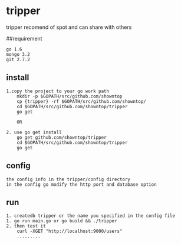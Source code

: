 # tripper
tripper recomend of spot and can share with others

##requirement

```
go 1.6
mongo 3.2
git 2.7.2
```

## install

```
1.copy the project to your go work path
    mkdir -p $GOPATH/src/github.com/showntop
    cp {tripper} -rf $GOPATH/src/github.com/showntop/
    cd $GOPATH/src/github.com/showntop/tripper
    go get

    OR

2. use go get install
    go get github.com/showntop/tripper
    cd $GOPATH/src/github.com/showntop/tripper
    go get
```

## config
```
the config info in the tripper/config directory
in the config go modify the http port and database option

```

## run 

```
1. createdb tripper or the name you specified in the config file
1. go run main.go or go build && ./tripper
2. then test it
    curl -XGET "http://localhost:9000/users"
    .........
```